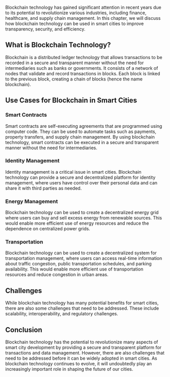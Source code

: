 
Blockchain technology has gained significant attention in recent years due to its potential to revolutionize various industries, including finance, healthcare, and supply chain management. In this chapter, we will discuss how blockchain technology can be used in smart cities to improve transparency, security, and efficiency.

What is Blockchain Technology?
------------------------------

Blockchain is a distributed ledger technology that allows transactions to be recorded in a secure and transparent manner without the need for intermediaries such as banks or governments. It consists of a network of nodes that validate and record transactions in blocks. Each block is linked to the previous block, creating a chain of blocks (hence the name blockchain).

Use Cases for Blockchain in Smart Cities
----------------------------------------

### Smart Contracts

Smart contracts are self-executing agreements that are programmed using computer code. They can be used to automate tasks such as payments, property transfers, and supply chain management. By using blockchain technology, smart contracts can be executed in a secure and transparent manner without the need for intermediaries.

### Identity Management

Identity management is a critical issue in smart cities. Blockchain technology can provide a secure and decentralized platform for identity management, where users have control over their personal data and can share it with third parties as needed.

### Energy Management

Blockchain technology can be used to create a decentralized energy grid where users can buy and sell excess energy from renewable sources. This would enable more efficient use of energy resources and reduce the dependence on centralized power grids.

### Transportation

Blockchain technology can be used to create a decentralized system for transportation management, where users can access real-time information about traffic congestion, public transportation schedules, and parking availability. This would enable more efficient use of transportation resources and reduce congestion in urban areas.

Challenges
----------

While blockchain technology has many potential benefits for smart cities, there are also some challenges that need to be addressed. These include scalability, interoperability, and regulatory challenges.

Conclusion
----------

Blockchain technology has the potential to revolutionize many aspects of smart city development by providing a secure and transparent platform for transactions and data management. However, there are also challenges that need to be addressed before it can be widely adopted in smart cities. As blockchain technology continues to evolve, it will undoubtedly play an increasingly important role in shaping the future of our cities.
